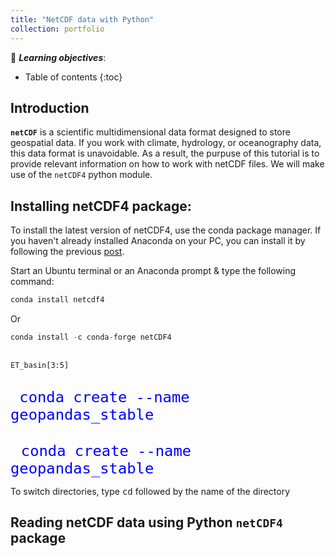 ```yaml
---
title: "NetCDF data with Python"
collection: portfolio
---
```


📖 _**Learning objectives**_:
* Table of contents
{:toc}


## Introduction

**`netCDF`** is a scientific multidimensional data format designed to store geospatial data. If you work with climate, hydrology, or oceanography data, this data format is unavoidable. As a result, the purpuse of this tutorial is to provide relevant information on how to work with netCDF files. We will make use of the `netCDF4` python module.


## Installing netCDF4 package:

To install the latest version of netCDF4, use the conda package manager. If you haven't already  installed Anaconda on your PC, you can install it by following the previous <a href="https://yonsci.github.io/yon_academic//portfolio/portfolio-2/" target="_top">post</a>.  </div> <br> 

Start an Ubuntu terminal or an Anaconda prompt & type the following command:

 ``` python
conda install netcdf4
  ```
Or

``` python
conda install -c conda-forge netCDF4
```

<div class="language-python highlighter-rouge">
<div class="highlight">
<pre class="highlight">
<code>
<span style="font-size: 200% color:#0000ff">ET_basin[3:5]</span> </code> </pre>
</div>
</div> 

<div class="language-python highlighter-rouge">
 <div class="highlight">
  <pre class="highlight">
  <code>
  <span style="font-size: 200%;color:#0000ff">conda create --name geopandas_stable</span> 
</code>
</pre>
</div>
</div>

<div class="language-python highlighter-rouge">
 <div class="highlight">
  <pre class="highlight">
  <code><span style="font-size: 200%;color:#0000ff">conda create --name geopandas_stable</span></code></pre>
</div>
</div>

To switch directories, type <kbd>cd</kbd> followed by the name of the directory


## Reading netCDF data using Python `netCDF4` package
